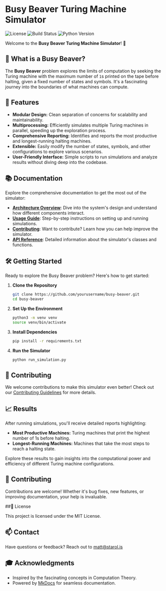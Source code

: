 # Busy Beaver Turing Machine Simulator

![License](https://img.shields.io/github/license/starolis/busy-beaver)
![Build Status](https://img.shields.io/github/actions/workflow/status/starolis/busy-beaver/python-app.yml?branch=main)
![Python Version](https://img.shields.io/badge/python-3.8%2C%203.9%2C%203.10-blue)

Welcome to the **Busy Beaver Turing Machine Simulator**! 🎉

## 🧠 What is a Busy Beaver?

The **Busy Beaver** problem explores the limits of computation by seeking the Turing machine with the maximum number of `1`s printed on the tape before halting, given a fixed number of states and symbols. It's a fascinating journey into the boundaries of what machines can compute.

## 🚀 Features

- **Modular Design:** Clean separation of concerns for scalability and maintainability.
- **Multiprocessing:** Efficiently simulates multiple Turing machines in parallel, speeding up the exploration process.
- **Comprehensive Reporting:** Identifies and reports the most productive and longest-running halting machines.
- **Extensible:** Easily modify the number of states, symbols, and other configurations to explore various scenarios.
- **User-Friendly Interface:** Simple scripts to run simulations and analyze results without diving deep into the codebase.

## 📚 Documentation

Explore the comprehensive documentation to get the most out of the simulator:

- [**Architecture Overview**](architecture.md): Dive into the system's design and understand how different components interact.
- [**Usage Guide**](usage.md): Step-by-step instructions on setting up and running simulations.
- [**Contributing**](../CONTRIBUTING.md): Want to contribute? Learn how you can help improve the simulator.
- [**API Reference**](api.md): Detailed information about the simulator's classes and functions.

## 🛠 Getting Started

Ready to explore the Busy Beaver problem? Here's how to get started:

1. **Clone the Repository**

   ```bash
   git clone https://github.com/yourusername/busy-beaver.git
   cd busy-beaver

2. **Set Up the Environment**

    ```bash
    python3 -m venv venv
    source venv/bin/activate
    ```

3. **Install Dependencies**

    ```bash
    pip install -r requirements.txt
    ```

4. **Run the Simulator**

    ```bash
    python run_simulation.py
    ```

## 🤝 Contributing

We welcome contributions to make this simulator even better! Check out our [Contributing Guidelines](../CONTRIBUTING.md) for more details.

## 📈 Results

After running simulations, you'll receive detailed reports highlighting:

- **Most Productive Machines:** Turing machines that print the highest number of 1s before halting.
- **Longest-Running Machines:** Machines that take the most steps to reach a halting state.

Explore these results to gain insights into the computational power and efficiency of different Turing machine configurations.

## 🤝 Contributing

Contributions are welcome! Whether it's bug fixes, new features, or improving documentation, your help is invaluable.

##📄 License

This project is licensed under the MIT License.

## 📫 Contact

Have questions or feedback? Reach out to [matt@starol.is](mailto:matt@starol.is)

## 🎓 Acknowledgments

- Inspired by the fascinating concepts in Computation Theory.
- Powered by [MkDocs](https://www.mkdocs.org/) for seamless documentation.
